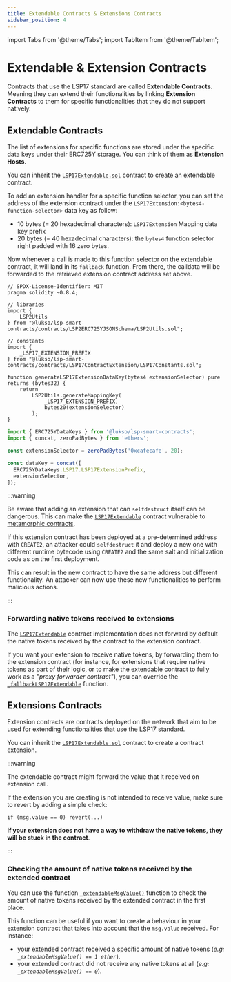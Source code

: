 ```yaml
---
title: Extendable Contracts & Extensions Contracts
sidebar_position: 4
---
```


import Tabs from '@theme/Tabs';
import TabItem from '@theme/TabItem';

# Extendable & Extension Contracts

Contracts that use the LSP17 standard are called **Extendable Contracts**. Meaning they can extend their functionalities by linking **Extension Contracts** to them for specific functionalities that they do not support natively.

## Extendable Contracts

The list of extensions for specific functions are stored under the specific data keys under their ERC725Y storage. You can think of them as **Extension Hosts**.

You can inherit the [`LSP17Extendable.sol`](../contracts/LSP17ContractExtension/LSP17Extendable.md) contract to create an extendable contract.

To add an extension handler for a specific function selector, you can set the address of the extension contract under the `LSP17Extension:<bytes4-function-selector>` data key as follow:

- 10 bytes (= 20 hexadecimal characters): `LSP17Extension` Mapping data key prefix
- 20 bytes (= 40 hexadecimal characters): the `bytes4` function selector right padded with 16 zero bytes.

Now whenever a call is made to this function selector on the extendable contract, it will land in its `fallback` function. From there, the calldata will be forwarded to the retrieved extension contract address set above.

<Tabs>
  
  <TabItem value="solidity" label="solidity">

```solidity
// SPDX-License-Identifier: MIT
pragma solidity ~0.8.4;

// libraries
import {
    LSP2Utils
} from "@lukso/lsp-smart-contracts/contracts/LSP2ERC725YJSONSchema/LSP2Utils.sol";

// constants
import {
    _LSP17_EXTENSION_PREFIX
} from "@lukso/lsp-smart-contracts/contracts/LSP17ContractExtension/LSP17Constants.sol";

function generateLSP17ExtensionDataKey(bytes4 extensionSelector) pure returns (bytes32) {
    return
        LSP2Utils.generateMappingKey(
            _LSP17_EXTENSION_PREFIX,
            bytes20(extensionSelector)
        );
}
```

  </TabItem>

  <TabItem value="ethers-v6" label="ethers v6">

```js
import { ERC725YDataKeys } from '@lukso/lsp-smart-contracts';
import { concat, zeroPadBytes } from 'ethers';

const extensionSelector = zeroPadBytes('0xcafecafe', 20);

const dataKey = concat([
  ERC725YDataKeys.LSP17.LSP17ExtensionPrefix,
  extensionSelector,
]);
```

  </TabItem>

</Tabs>

:::warning

Be aware that adding an extension that can `selfdestruct` itself can be dangerous. This can make the [`LSP17Extendable`](../contracts/LSP17ContractExtension/LSP17Extendable.md) contract vulnerable to [metamorphic contracts](https://twitter.com/samczsun/status/1660012956632104960).

If this extension contract has been deployed at a pre-determined address with `CREATE2`, an attacker could `selfdestruct` it and deploy a new one with different runtime bytecode using `CREATE2` and the same salt and initialization code as on the first deployment.

This can result in the new contract to have the same address but different functionality. An attacker can now use these new functionalities to perform malicious actions.

:::

### Forwarding native tokens received to extensions

The [`LSP17Extendable`](../contracts/LSP17ContractExtension/LSP17Extendable.md) contract implementation does not forward by default the native tokens received by the contract to the extension contract.

If you want your extension to receive native tokens, by forwarding them to the extension contract (for instance, for extensions that require native tokens as part of their logic, or to make the extendable contract to fully work as a _"proxy forwarder contract"_), you can override the [`_fallbackLSP17Extendable`](../contracts/LSP17ContractExtension/LSP17Extendable.md#_fallbacklsp17extendable) function.

## Extensions Contracts

Extension contracts are contracts deployed on the network that aim to be used for extending functionalities that use the LSP17 standard.

You can inherit the [`LSP17Extendable.sol`](../contracts/LSP17ContractExtension/LSP17Extendable.md) contract to create a contract extension.

:::warning

The extendable contract might forward the value that it received on extension call.

If the extension you are creating is not intended to receive value, make sure to revert by adding a simple check:

```solidity
if (msg.value == 0) revert(...)
```

**If your extension does not have a way to withdraw the native tokens, they will be stuck in the contract**.

:::

### Checking the amount of native tokens received by the extended contract

You can use the function [`_extendableMsgValue()`](../contracts/LSP17ContractExtension/LSP17Extension.md#_extendablemsgvalue) function to check the amount of native tokens received by the extended contract in the first place.

This function can be useful if you want to create a behaviour in your extension contract that takes into account that the `msg.value` received. For instance:

- your extended contract received a specific amount of native tokens (_e.g: `_extendableMsgValue() == 1 ether`_).
- your extended contract did not receive any native tokens at all (_e.g: `_extendableMsgValue() == 0`_).
